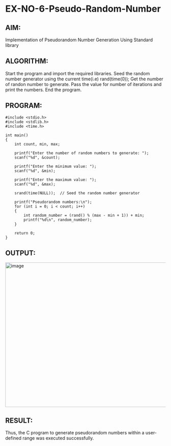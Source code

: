 # EX-NO-6-Pseudo-Random-Number

## AIM: 
Implementation of Pseudorandom Number Generation Using Standard library

## ALGORITHM:
Start the program and import the required libraries.
Seed the random number generator using the current time(i.e) rand(time(0));
Get the number of randon number to generate.
Pass the value for number of iterations and print the numbers.
End the program.

## PROGRAM:
~~~
#include <stdio.h>
#include <stdlib.h>
#include <time.h>

int main() 
{
    int count, min, max;

    printf("Enter the number of random numbers to generate: ");
    scanf("%d", &count);

    printf("Enter the minimum value: ");
    scanf("%d", &min);

    printf("Enter the maximum value: ");
    scanf("%d", &max);

    srand(time(NULL));  // Seed the random number generator

    printf("Pseudorandom numbers:\n");
    for (int i = 0; i < count; i++) 
    {
        int random_number = (rand() % (max - min + 1)) + min;
        printf("%d\n", random_number);
    }

    return 0;
}

~~~

## OUTPUT:

<img width="589" height="455" alt="image" src="https://github.com/user-attachments/assets/915a6c2f-0783-40c0-9186-b1fbafc51fdd" />


## RESULT:
Thus, the C program to generate pseudorandom numbers within a user-defined range was executed successfully.
